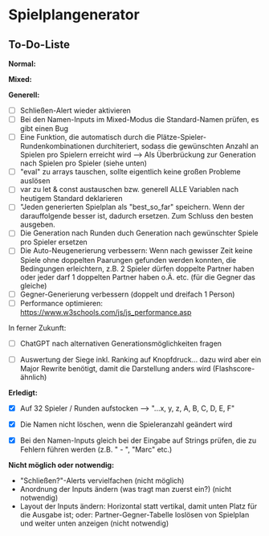 # Spielplangenerator
## To-Do-Liste

**Normal:**


**Mixed:**


**Generell:**
- [ ] Schließen-Alert wieder aktivieren
- [ ] Bei den Namen-Inputs im Mixed-Modus die Standard-Namen prüfen, es gibt einen Bug
- [ ] Eine Funktion, die automatisch durch die Plätze-Spieler-Rundenkombinationen durchiteriert, sodass die gewünschten Anzahl an Spielen pro Spielern erreicht wird --> Als Überbrückung zur Generation nach Spielen pro Spieler (siehe unten)
- [ ] "eval" zu arrays tauschen, sollte eigentlich keine großen Probleme auslösen
- [ ] var zu let & const austauschen bzw. generell ALLE Variablen nach heutigem Standard deklarieren
- [ ] "Jeden generierten Spielplan als "best_so_far" speichern. Wenn der darauffolgende besser ist, dadurch ersetzen. Zum Schluss den besten ausgeben.
- [ ] Die Generation nach Runden duch Generation nach gewünschter Spiele pro Spieler ersetzen
- [ ] Die Auto-Neugenerierung verbessern: Wenn nach gewisser Zeit keine Spiele ohne doppelten Paarungen gefunden werden konnten, die Bedingungen erleichtern, z.B. 2 Spieler dürfen doppelte Partner haben oder jeder darf 1 doppelten Partner haben o.Ä. etc. (für die Gegner das gleiche)
- [ ] Gegner-Generierung verbessern (doppelt und dreifach 1 Person)
- [ ] Performance optimieren: https://www.w3schools.com/js/js_performance.asp

In ferner Zukunft:
- [ ] ChatGPT nach alternativen Generationsmöglichkeiten fragen
- [ ] Auswertung der Siege inkl. Ranking auf Knopfdruck... dazu wird aber ein Major Rewrite benötigt, damit die Darstellung anders wird (Flashscore-ähnlich)


**Erledigt:**
- [x] Auf 32 Spieler / Runden aufstocken --> "...x, y, z, A, B, C, D, E, F"
- [x] Die Namen nicht löschen, wenn die Spieleranzahl geändert wird
- [x] Bei den Namen-Inputs gleich bei der Eingabe auf Strings prüfen, die zu Fehlern führen werden (z.B. " - ", "Marc" etc.)


**Nicht möglich oder notwendig:**
- "Schließen?"-Alerts vervielfachen (nicht möglich)
- Anordnung der Inputs ändern (was tragt man zuerst ein?) (nicht notwendig)
- Layout der Inputs ändern: Horizontal statt vertikal, damit unten Platz für die Ausgabe ist; oder: Partner-Gegner-Tabelle loslösen von Spielplan und weiter unten anzeigen (nicht notwendig)